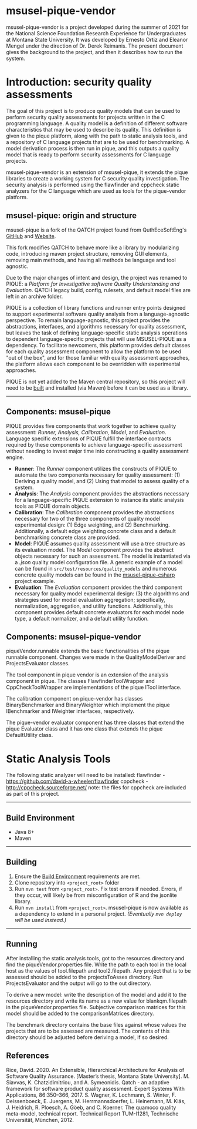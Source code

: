 # msusel-pique-vendor
msusel-pique-vendor is a project developed during the summer of 2021 for the National Science Foundation Research Experience for Undergraduates at Montana State University. It was developed by Ernesto Ortiz and Eleanor Mengel under the direction of Dr. Derek Reimanis. The present document gives the background to the project, and then it describes how to run the system.


# Introduction: security quality assessments
The goal of this project is to produce quality models that can be used to perform security quality assessments for projects written in the C programming language. A quality model is a definition of different software characteristics that may be used to describe its quality. This definition is given to the pique platform, along with the path to static analysis tools, and a repository of C language projects that are to be used for benchmarking. A model derivation process is then run in pique, and this outputs a quality model that is ready to perform security assessments for C language projects.

msusel-pique-vendor is an extension of msusel-pique, it extends the pique libraries to create a working system for C security quality investigation. The security analysis is performed using the flawfinder and cppcheck static analyzers for the C language which are used as tools for the pique-vendor platform.

## msusel-pique: origin and structure
msusel-pique is a fork of the QATCH project found from QuthEceSoftEng's [GitHub](https://github.com/AuthEceSoftEng/qatch) and [Website](http://softeng.issel.ee.auth.gr/).  

This fork modifies QATCH to behave more like a library by modularizing code, introducing maven project structure, removing GUI elements, removing main methods, and having all methods be language and tool agnostic.

Due to the major changes of intent and design, the project was renamed to PIQUE: a *Platform for Investigative software Quality Understanding and Evaluation*.
QATCH legacy build, config, rulesets, and default model files are left in an archive folder.

PIQUE is a collection of library functions and runner entry points designed to support experimental software quality analysis from a language-agnostic perspective.
To remain language-agnostic, this project provides the abstractions, interfaces, and algorithms necessary for quality assessment, but leaves the task of defining language-specific static analysis operations to dependent language-specific projects that will use MSUSEL-PIQUE as a dependency.
To facilitate newcomers, this platform provides default classes for each quality assessment component to allow the platform to be used "out of the box", and for those familiar with quality assessment approaches, the platform allows each component to be overridden with experimental approaches.


PIQUE is not yet added to the Maven central repository, so this project will need to be [built](#building) and installed (via Maven) before it can be used as a library. 
___

## Components: msusel-pique
PIQUE provides five components that work together to achieve quality assessment: *Runner, Analysis, Calibration, Model*, and *Evaluation*.
Language specific extensions of PIQUE fulfill the interface contracts required by these components to achieve language-specific assessment without needing to invest major time into constructing a quality assessment engine.
- **Runner**: The *Runner* component utilizes the constructs of PIQUE to automate the two components necessary for quality assessment: (1) Deriving a quality model, and (2) Using that model to assess quality of a system.
- **Analysis**: The *Analysis* component provides the abstractions necessary for a language-specific PIQUE extension to instance its static analysis tools as PIQUE domain objects.
- **Calibration**: The *Calibration* component provides the abstractions necessary for two of the three components of quality model experimental design: (1) Edge weighting, and (2) Benchmarking.  Additionally, a default edge weighting concrete class and a default benchmarking concrete class are provided.
- **Model**: PIQUE assumes quality assessment will use a tree structure as its evaluation model.  The *Model* component provides the abstract objects necessary for such an assessment.  The model is instantiated via a *.json* quality model configuration file. A generic example of a model can be found in `src/test/resources/quality_models` and numerous concrete quality models can be found in the [msusel-pique-csharp](https://github.com/msusel-pique/msusel-pique-csharp) project example.
- **Evaluation**: The *Evaluation* component provides the third component necessary for quality model experimental design: (3) the algorithms and strategies used for model evaluation aggregation; specifically, normalization, aggregation, and utility functions. Additionally, this component provides default concrete evaluators for each model node type, a default normalizer, and a default utility function. 


## Components: msusel-pique-vendor
piqueVendor.runnable extends the basic functionalities of the pique runnable component. Changes were made in the QualityModelDeriver and ProjectsEvaluator classes. 

The tool component in pique vendor is an extension of the analysis component in pique. The classes FlawfinderToolWrapper and CppCheckToolWrapper are implementations of the pique ITool interface.

The calibration component on pique-vendor has classes BinaryBenchmarker and BinaryWeighter which implement the pique IBenchmarker and IWeighter interfaces, respectively.

The pique-vendor evaluator component has three classes that extend the pique Evaluator class and it has one class that extends the pique DefaultUtility class. 

# Static Analysis Tools
The following static analyzer will need to be installed:
flawfinder - https://github.com/david-a-wheeler/flawfinder
cppcheck - http://cppcheck.sourceforge.net/ note: the files for cppcheck are included as part of this project.

___

## Build Environment
- Java 8+
- Maven
___
## Building
1. Ensure the [Build Environment](#build-environment) requirements are met.
1. Clone repository into `<project_root>` folder
1. Run `mvn test` from `<project_root>`. Fix test errors if needed. Errors, if they occur, will likely be from misconfiguration of R and the jsonlite library.
1. Run `mvn install` from `<project_root>`. 
msusel-pique is now available as a dependency to extend in a personal project. 
*(Eventually `mvn deploy` will be used instead.)*

___
## Running
After installing the static analysis tools, got to the resources directory and find the piqueVendor.properties file. Write the path to each tool in the local host as the values of tool.filepath and tool2.filepath.
Any project that is to be assessed should be added to the projectsToAsses directory. 
Run ProjectsEvaluator and the output will go to the out directory.

To derive a new model: 
write the description of the model and add it to the resources directory and write its name as a new value for blankqm.filepath in the piqueVendor.properties file. Subjective comparison matrices for this model should be added to the comparisonMatrices directory.

The benchmark directory contains the base files against whose values the projects that are to be assessed are measured. The contents of this directory should be adjusted before deriving a model, if so desired.


## References
Rice, David. 2020. An Extensible, Hierarchical Architecture for Analysis of Software Quality Assurance. [Master’s thesis, Montana State University].
M. Siavvas, K. Chatzidimitriou, and A. Symeonidis. Qatch - an adaptive framework for software product quality assessment. Expert Systems With Applications, 86:350–366, 2017.
S. Wagner, K. Lochmann, S. Winter, F. Deissenboeck, E. Juergens, M. Herrmannsdoerfer, L. Heinemann, M. Kläs, J. Heidrich, R. Ploesch, A. Göeb, and C. Koerner. The quamoco quality meta-model, technical report. Technical Report TUM-I1281, Technische Universität, München, 2012.

